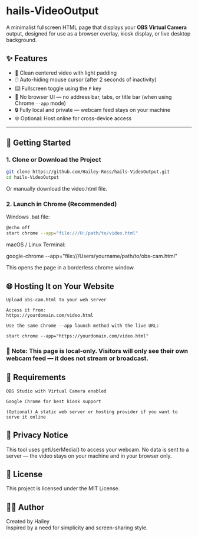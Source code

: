# hails-VideoOutput

A minimalist fullscreen HTML page that displays your **OBS Virtual Camera** output, designed for use as a browser overlay, kiosk display, or live desktop background.

## ✨ Features

- 🎥 Clean centered video with light padding
- 🖱️ Auto-hiding mouse cursor (after 2 seconds of inactivity)
- ⌨️ Fullscreen toggle using the `F` key
- 🚫 No browser UI — no address bar, tabs, or title bar (when using Chrome `--app` mode)
- 🔒 Fully local and private — webcam feed stays on your machine
- 🌐 Optional: Host online for cross-device access

---

## 🚀 Getting Started

### 1. Clone or Download the Project

```bash
git clone https://github.com/Hailey-Ross/hails-VideoOutput.git
cd hails-VideoOutput
```

Or manually download the video.html file. 
 
### 2. Launch in Chrome (Recommended)
Windows .bat file:

```bash
@echo off
start chrome --app="file:///H:/path/to/video.html"
```

macOS / Linux Terminal:

google-chrome --app="file:///Users/yourname/path/to/obs-cam.html"

This opens the page in a borderless chrome window.

## 🌐 Hosting It on Your Website

    Upload obs-cam.html to your web server

    Access it from:
    https://yourdomain.com/video.html

    Use the same Chrome --app launch method with the live URL:

    start chrome --app="https://yourdomain.com/video.html"

### 📌 Note: This page is local-only. Visitors will only see their own webcam feed — it does not stream or broadcast.

## 🧰 Requirements

    OBS Studio with Virtual Camera enabled

    Google Chrome for best kiosk support

    (Optional) A static web server or hosting provider if you want to serve it online

## 🔐 Privacy Notice

This tool uses getUserMedia() to access your webcam. No data is sent to a server — the video stays on your machine and in your browser only.

## 📄 License
This project is licensed under the MIT License.

## 🙋‍♀️ Author
Created by Hailey  
Inspired by a need for simplicity and screen-sharing style.  
